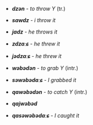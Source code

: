 - **_dzən_** - _to throw Y_ (tr.)
- **_sawdz_** - _i throw it_
- **_jadz_** - _he throws it_
- **_zdzaːɕ_** - _he threw it_
- **_jədzaːɕ_** - _he threw it_


- **_wəbədən_** - _to grab Y_ (intr.)
- **_səwəbədaːɕ_** - _I grabbed it_
- **_qawəbədən_** - _to catch Y_ (intr.)
 - **_qajwəbəd_**
- **_qasəwəbədaːɕ_** - _I caught it_
